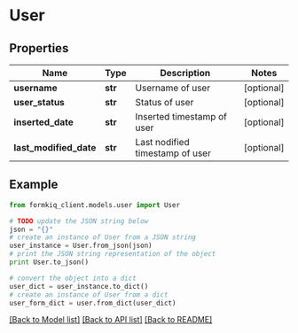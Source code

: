 # User


## Properties

Name | Type | Description | Notes
------------ | ------------- | ------------- | -------------
**username** | **str** | Username of user | [optional] 
**user_status** | **str** | Status of user | [optional] 
**inserted_date** | **str** | Inserted timestamp of user | [optional] 
**last_modified_date** | **str** | Last nodified timestamp of user | [optional] 

## Example

```python
from formkiq_client.models.user import User

# TODO update the JSON string below
json = "{}"
# create an instance of User from a JSON string
user_instance = User.from_json(json)
# print the JSON string representation of the object
print User.to_json()

# convert the object into a dict
user_dict = user_instance.to_dict()
# create an instance of User from a dict
user_form_dict = user.from_dict(user_dict)
```
[[Back to Model list]](../README.md#documentation-for-models) [[Back to API list]](../README.md#documentation-for-api-endpoints) [[Back to README]](../README.md)


